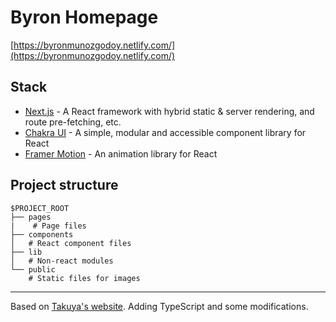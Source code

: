 # Byron Homepage

[https://byronmunozgodoy.netlify.com/](https://byronmunozgodoy.netlify.com/)

## Stack

- [Next.js](https://nextjs.org/) - A React framework with hybrid static & server rendering, and route pre-fetching, etc.
- [Chakra UI](https://chakra-ui.com/) - A simple, modular and accessible component library for React
- [Framer Motion](https://www.framer.com/motion/) - An animation library for React

## Project structure

```
$PROJECT_ROOT
├── pages
|    # Page files
├── components
│   # React component files
├── lib
│   # Non-react modules
└── public
    # Static files for images
```

---

Based on [Takuya's website](https://www.craftz.dog/). Adding TypeScript and some modifications.
